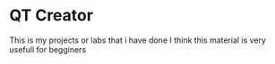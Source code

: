 # QT Creator
This is my projects or labs that i have done
I think this material is very usefull for begginers
